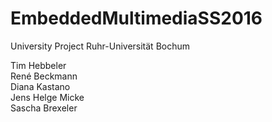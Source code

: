 # EmbeddedMultimediaSS2016
University Project
Ruhr-Universität Bochum

Tim Hebbeler  
René Beckmann  
Diana Kastano  
Jens Helge Micke  
Sascha Brexeler  


